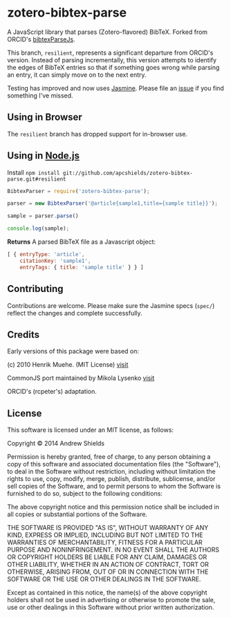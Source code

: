 zotero-bibtex-parse
=============
A JavaScript library that parses (Zotero-flavored) BibTeX. Forked from ORCID's
[bibtexParseJs](https://github.com/ORCID/bibtexParseJs).

This branch, `resilient`, represents a significant departure from ORCID's
version. Instead of parsing incrementally, this version attempts to identify the
edges of BibTeX entries so that if something goes wrong while parsing an entry,
it can simply move on to the next entry.

Testing has improved and now uses [Jasmine](http://jasmine.github.io/1.3/introduction.html).
Please file an [issue](https://github.com/apcshields/zotero-bibtex-parse/issues)
if you find something I've missed.

## Using in Browser
The `resilient` branch has dropped support for in-browser use.

## Using in [Node.js](http://nodejs.org/)
Install ```npm install git://github.com/apcshields/zotero-bibtex-parse.git#resilient```

```javascript
BibtexParser = require('zotero-bibtex-parse');

parser = new BibtexParser('@article{sample1,title={sample title}}');

sample = parser.parse()

console.log(sample);
```

**Returns** A parsed BibTeX file as a Javascript object:

```javascript
[ { entryType: 'article',
    citationKey: 'sample1',
    entryTags: { title: 'sample title' } } ]
```

## Contributing
Contributions are welcome. Please make sure the Jasmine specs
(```spec/```) reflect the changes and complete successfully.

## Credits
Early versions of this package were based on:

(c) 2010 Henrik Muehe. (MIT License)
[visit](https://code.google.com/p/bibtex-js/)

CommonJS port maintained by Mikola Lysenko
[visit](https://github.com/mikolalysenko/bibtex-parser)

ORCID's (rcpeter's) adaptation.

## License

This software is licensed under an MIT license, as follows:

Copyright © 2014 Andrew Shields

Permission is hereby granted, free of charge, to any person obtaining a copy of
this software and associated documentation files (the "Software"), to deal in
the Software without restriction, including without limitation the rights to
use, copy, modify, merge, publish, distribute, sublicense, and/or sell copies of
the Software, and to permit persons to whom the Software is furnished to do so,
subject to the following conditions:

The above copyright notice and this permission notice shall be included in all
copies or substantial portions of the Software.

THE SOFTWARE IS PROVIDED "AS IS", WITHOUT WARRANTY OF ANY KIND, EXPRESS OR
IMPLIED, INCLUDING BUT NOT LIMITED TO THE WARRANTIES OF MERCHANTABILITY, FITNESS
FOR A PARTICULAR PURPOSE AND NONINFRINGEMENT. IN NO EVENT SHALL THE AUTHORS OR
COPYRIGHT HOLDERS BE LIABLE FOR ANY CLAIM, DAMAGES OR OTHER LIABILITY, WHETHER
IN AN ACTION OF CONTRACT, TORT OR OTHERWISE, ARISING FROM, OUT OF OR IN
CONNECTION WITH THE SOFTWARE OR THE USE OR OTHER DEALINGS IN THE SOFTWARE.

Except as contained in this notice, the name(s) of the above copyright holders
shall not be used in advertising or otherwise to promote the sale, use or other
dealings in this Software without prior written authorization.
